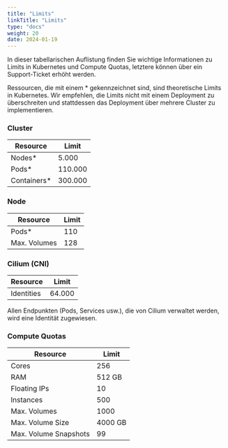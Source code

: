 ```yaml
---
title: "Limits"
linkTitle: "Limits"
type: "docs"
weight: 20
date: 2024-01-19
---
```

In dieser tabellarischen Auflistung finden Sie wichtige Informationen zu Limits in Kubernetes und Compute Quotas, letztere können über ein Support-Ticket erhöht werden.

Ressourcen, die mit einem * gekennzeichnet sind, sind theoretische Limits in Kubernetes. Wir empfehlen, die Limits nicht mit einem Deployment zu überschreiten und stattdessen das Deployment über mehrere Cluster zu implementieren.

### Cluster

| Resource | Limit |
| --- | --- |
| Nodes* | 5.000 | 
| Pods* | 110.000 |
| Containers* | 300.000 |

### Node
| Resource | Limit |
| --- | --- |
| Pods*	| 110 |
| Max. Volumes	| 128 |

### Cilium (CNI)

| Resource | Limit |
| --- | --- |
| Identities | 64.000 |

Allen Endpunkten (Pods, Services usw.), die von Cilium verwaltet werden, wird eine Identität zugewiesen.

### Compute Quotas
| Resource | Limit |
| --- | --- |
| Cores | 256 |
| RAM | 512 GB |
| Floating IPs | 10 |
| Instances | 500 |
| Max. Volumes | 1000 |
| Max. Volume Size | 4000 GB |
| Max. Volume Snapshots | 99 | 